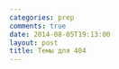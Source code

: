 ```yaml
---
categories: prep
comments: true
date: 2014-08-05T19:13:00
layout: post
title: Темы для 404
---
```


